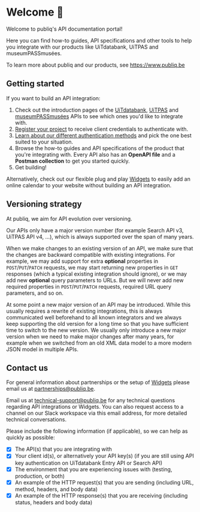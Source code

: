 <!--
  This document contains the Markdown for the landing page on https://docs.publiq.be
  Note that this page is not deployed, but instead must be configured via https://docs.publiq.be/admin/settings ("Landing Page")
  A copy is stored here in git for safekeeping and version control.
-->

# Welcome 👋

Welcome to publiq's API documentation portal!

Here you can find how-to guides, API specifications and other tools to help you integrate with our products like UiTdatabank, UiTPAS and museumPASSmusées.

To learn more about publiq and our products, see <https://www.publiq.be>

## Getting started

If you want to build an API integration:

1. Check out the introduction pages of the [UiTdatabank](https://docs.publiq.be/docs/uitdatabank/introduction), [UiTPAS](https://docs.publiq.be/docs/uitpas/introduction) and [museumPASSmusées](https://docs.publiq.be/docs/museumpassmusees) APIs to see which ones you'd like to integrate with.
2. [Register your project](https://docs.publiq.be/docs/authentication/requesting-credentials) to receive client credentials to authenticate with.
3. [Learn about our different authentication methods](https://docs.publiq.be/docs/authentication/methods/overview) and pick the one best suited to your situation.
4. Browse the how-to guides and API specifications of the product that you're integrating with. Every API also has an **OpenAPI file** and a **Postman collection** to get you started quickly.
5. Get building!

Alternatively, check out our flexible plug and play [Widgets](https://docs.publiq.be/docs/widgets/inleiding) to easily add an online calendar to your website without building an API integration.

## Versioning strategy

At publiq, we aim for API evolution over versioning.

Our APIs only have a major version number (for example Search API v3, UiTPAS API v4, ...), which is always supported over the span of many years.

When we make changes to an existing version of an API, we make sure that the changes are backward compatible with existing integrations.
For example, we may add support for extra **optional** properties in `POST`/`PUT`/`PATCH` requests, we may start returning new properties in `GET` responses (which a typical existing integration should ignore), or we may add new **optional** query parameters to URLs.
But we will never add new required properties in `POST`/`PUT`/`PATCH` requests, required URL query parameters, and so on.

At some point a new major version of an API may be introduced. While this usually requires a rewrite of existing integrations, this is always communicated well beforehand to all known integrators and we always keep supporting the old version for a long time so that you have sufficient time to switch to the new version.
We usually only introduce a new major version when we need to make major changes after many years, for example when we switched from an old XML data model to a more modern JSON model in multiple APIs.

## Contact us

For general information about partnerships or the setup of [Widgets](https://docs.publiq.be/docs/widgets/inleiding) please email us at partnerships@publiq.be.

Email us at technical-support@publiq.be for any technical questions regarding API integrations or Widgets. You can also request access to a channel on our Slack workspace via this email address, for more detailed technical conversations.

Please include the following information (if applicable), so we can help as quickly as possible:

* [x] The API(s) that you are integrating with
* [x] Your client id(s), or alternatively your API key(s) (if you are still using API key authentication on UiTdatabank Entry API or Search API)
* [x] The environment that you are experiencing issues with (testing, production, or both)
* [x] An example of the HTTP request(s) that you are sending (including URL, method, headers, and body data)
* [x] An example of the HTTP response(s) that you are receiving (including status, headers and body data)
